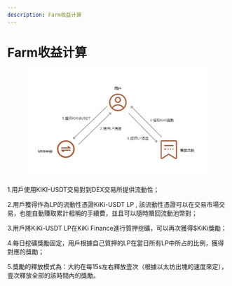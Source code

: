```yaml
---
description: Farm收益计算
---
```


# Farm收益计算

<figure><img src="../.gitbook/assets/image (2).png" alt=""><figcaption></figcaption></figure>

1.用戶使用KIKI-USDT交易對到DEX交易所提供流動性；

2.用戶獲得作為LP的流動性憑證KiKi-USDT LP , 該流動性憑證可以在交易市場交易，也能自動賺取累計相稱的手續費，並且可以隨時贖回流動池幣對；

3.用戶將KiKi-USDT LP在KiKi Finance進行質押挖礦，可以再次獲得$KiKi獎勵；

4.每日挖礦獎勵固定，用戶根據自己質押的LP在當日所有LP中所占的比例，獲得對應的獎勵；

5.獎勵的釋放模式為：大約在每15s左右釋放壹次（根據以太坊出塊的速度來定），壹次釋放全部的該時間內的獎勵。
